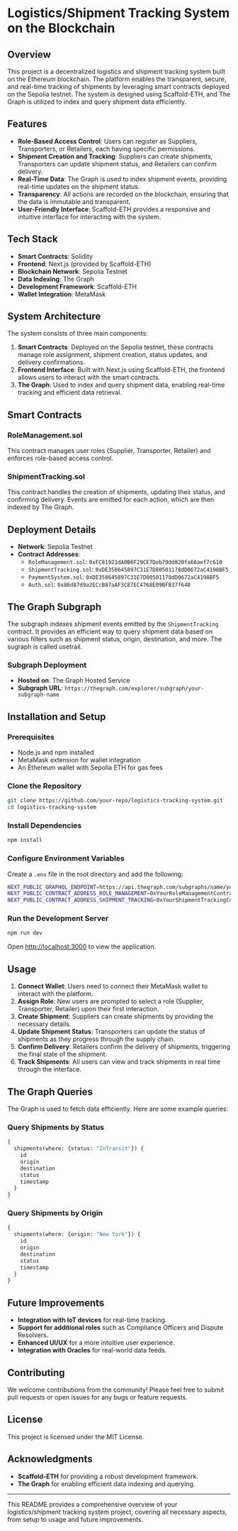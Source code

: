 # **Logistics/Shipment Tracking System on the Blockchain**

## **Overview**

This project is a decentralized logistics and shipment tracking system built on the Ethereum blockchain. The platform enables the transparent, secure, and real-time tracking of shipments by leveraging smart contracts deployed on the Sepolia testnet. The system is designed using Scaffold-ETH, and The Graph is utilized to index and query shipment data efficiently.

## **Features**

- **Role-Based Access Control**: Users can register as Suppliers, Transporters, or Retailers, each having specific permissions.
- **Shipment Creation and Tracking**: Suppliers can create shipments, Transporters can update shipment status, and Retailers can confirm delivery.
- **Real-Time Data**: The Graph is used to index shipment events, providing real-time updates on the shipment status.
- **Transparency**: All actions are recorded on the blockchain, ensuring that the data is immutable and transparent.
- **User-Friendly Interface**: Scaffold-ETH provides a responsive and intuitive interface for interacting with the system.

## **Tech Stack**

- **Smart Contracts**: Solidity
- **Frontend**: Next.js (provided by Scaffold-ETH)
- **Blockchain Network**: Sepolia Testnet
- **Data Indexing**: The Graph
- **Development Framework**: Scaffold-ETH
- **Wallet Integration**: MetaMask

## **System Architecture**

The system consists of three main components:

1. **Smart Contracts**: Deployed on the Sepolia testnet, these contracts manage role assignment, shipment creation, status updates, and delivery confirmations.
2. **Frontend Interface**: Built with Next.js using Scaffold-ETH, the frontend allows users to interact with the smart contracts.
3. **The Graph**: Used to index and query shipment data, enabling real-time tracking and efficient data retrieval.

## **Smart Contracts**

### **RoleManagement.sol**
This contract manages user roles (Supplier, Transporter, Retailer) and enforces role-based access control.

### **ShipmentTracking.sol**
This contract handles the creation of shipments, updating their status, and confirming delivery. Events are emitted for each action, which are then indexed by The Graph.

## **Deployment Details**

- **Network**: Sepolia Testnet
- **Contract Addresses**:
  - `RoleManagement.sol`: `0xFC81921dA0B6F29CE7Deb79dd820fa66aef7c610`
  - `ShipmentTracking.sol`: `0xDE358645897C31E7D80501178dD0672aC4198BF5`
  - `PaymentSystem.sol`: `0xDE358645897C31E7D80501178dD0672aC4198BF5`
  - `Auth.sol`: `0x86d87d9a2ECcB87aAF3C87EC4768E09BFB37f640`
  
## **The Graph Subgraph**

The subgraph indexes shipment events emitted by the `ShipmentTracking` contract. It provides an efficient way to query shipment data based on various filters such as shipment status, origin, destination, and more. The sugraph is called usetrail.

### **Subgraph Deployment**
- **Hosted on**: The Graph Hosted Service
- **Subgraph URL**: `https://thegraph.com/explorer/subgraph/your-subgraph-name`

## **Installation and Setup**

### **Prerequisites**
- Node.js and npm installed
- MetaMask extension for wallet integration
- An Ethereum wallet with Sepolia ETH for gas fees

### **Clone the Repository**
```bash
git clone https://github.com/your-repo/logistics-tracking-system.git
cd logistics-tracking-system
```

### **Install Dependencies**
```bash
npm install
```

### **Configure Environment Variables**
Create a `.env` file in the root directory and add the following:

```bash
NEXT_PUBLIC_GRAPHQL_ENDPOINT=https://api.thegraph.com/subgraphs/name/your-subgraph-name
NEXT_PUBLIC_CONTRACT_ADDRESS_ROLE_MANAGEMENT=0xYourRoleManagementContractAddress
NEXT_PUBLIC_CONTRACT_ADDRESS_SHIPMENT_TRACKING=0xYourShipmentTrackingContractAddress
```

### **Run the Development Server**
```bash
npm run dev
```

Open [http://localhost:3000](http://localhost:3000) to view the application.

## **Usage**

1. **Connect Wallet**: Users need to connect their MetaMask wallet to interact with the platform.
2. **Assign Role**: New users are prompted to select a role (Supplier, Transporter, Retailer) upon their first interaction.
3. **Create Shipment**: Suppliers can create shipments by providing the necessary details.
4. **Update Shipment Status**: Transporters can update the status of shipments as they progress through the supply chain.
5. **Confirm Delivery**: Retailers confirm the delivery of shipments, triggering the final state of the shipment.
6. **Track Shipments**: All users can view and track shipments in real time through the interface.

## **The Graph Queries**

The Graph is used to fetch data efficiently. Here are some example queries:

### **Query Shipments by Status**
```graphql
{
  shipments(where: {status: "InTransit"}) {
    id
    origin
    destination
    status
    timestamp
  }
}
```

### **Query Shipments by Origin**
```graphql
{
  shipments(where: {origin: "New York"}) {
    id
    origin
    destination
    status
    timestamp
  }
}
```

## **Future Improvements**

- **Integration with IoT devices** for real-time tracking.
- **Support for additional roles** such as Compliance Officers and Dispute Resolvers.
- **Enhanced UI/UX** for a more intuitive user experience.
- **Integration with Oracles** for real-world data feeds.

## **Contributing**

We welcome contributions from the community! Please feel free to submit pull requests or open issues for any bugs or feature requests.

## **License**

This project is licensed under the MIT License.

## **Acknowledgments**

- **Scaffold-ETH** for providing a robust development framework.
- **The Graph** for enabling efficient data indexing and querying.

---

This README provides a comprehensive overview of your logistics/shipment tracking system project, covering all necessary aspects, from setup to usage and future improvements.

